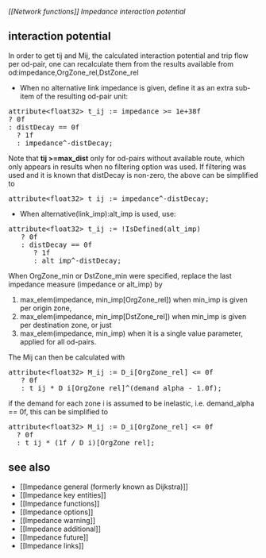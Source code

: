 *[[Network functions]] Impedance interaction potential*

## interaction potential

In order to get tij and Mij, the calculated interaction potential and trip flow per od-pair, one can recalculate them from the results available from od:impedance,OrgZone_rel,DstZone_rel

- When no alternative link impedance is given, define it as an extra sub-item of the resulting od-pair unit:

<pre>
attribute&lt;float32&gt; t_ij := impedance >= 1e+38f
? 0f
: distDecay == 0f
  ? 1f
  : impedance^-distDecay;
</pre>

Note that <B>tij \>=max_dist</B> only for od-pairs without available route, which only appears in results when no filtering option was used. If
filtering was used and it is known that distDecay is non-zero, the above can be simplified to 

<pre>
attribute&lt;float32&gt; t_ij := impedance^-distDecay;
</pre>

- When alternative(link_imp):alt_imp is used, use:

<pre>
attribute&lt;float32&gt; t_ij := !IsDefined(alt_imp)
   ? 0f
   : distDecay == 0f
      ? 1f
      : alt_imp^-distDecay;
</pre>

When OrgZone_min or DstZone_min were specified, replace the last impedance measure (impedance or alt_imp) by

1.  max_elem(impedance, min_imp[OrgZone_rel]) when min_imp is given per origin zone,
2.  max_elem(impedance, min_imp[DstZone_rel]) when min_imp is given per destination zone, or just
3.  max_elem(impedance, min_imp) when it is a single value parameter, applied for all od-pairs.

The Mij can then be calculated with

<pre>
attribute&lt;float32&gt; M_ij := D_i[OrgZone_rel] <= 0f
   ? 0f
   : t_ij * D_i[OrgZone_rel]^(demand_alpha - 1.0f);
</pre>

if the demand for each zone i is assumed to be inelastic, i.e. demand_alpha == 0f, this can be simplified to

<pre>
attribute&lt;float32&gt; M_ij := D_i[OrgZone_rel] <= 0f
  ? 0f
  : t_ij * (1f / D_i)[OrgZone_rel];
</pre>

## see also

- [[Impedance general (formerly known as Dijkstra)]]
- [[Impedance key entities]]
- [[Impedance functions]]
- [[Impedance options]]
- [[Impedance warning]]
- [[Impedance additional]]
- [[Impedance future]]
- [[Impedance links]]